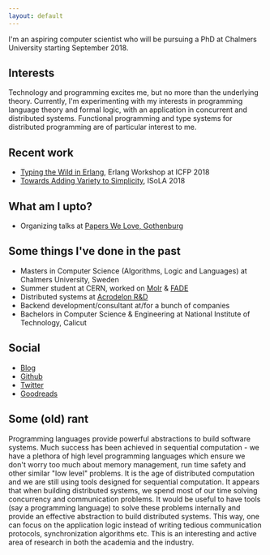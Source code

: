 ```yaml
---
layout: default
---
```


I'm an aspiring computer scientist who will be pursuing a PhD at Chalmers University starting September 2018.

## Interests

Technology and programming excites me, but no more than the underlying theory. Currently, I'm experimenting with my interests in programming language theory and formal logic, with an application in concurrent and distributed systems. Functional programming and type systems for distributed programming are of particular interest to me.

## Recent work

* [Typing the Wild in Erlang](ew18.pdf), Erlang Workshop at ICFP 2018
* [Towards Adding Variety to Simplicity](variety.pdf), ISoLA 2018

## What am I upto?

* Organizing talks at [Papers We Love, Gothenburg](http://paperswelove.org/chapter/gothenburg/)

## Some things I've done in the past
* Masters in Computer Science (Algorithms, Logic and Languages) at Chalmers University, Sweden
* Summer student at CERN, worked on [Molr](https://github.com/nachivpn/molr-core) & [FADE](https://webfest.web.cern.ch/content/fade-framework-distributed-execution)
* Distributed systems at [Acrodelon R&D](http://acrodelon.com)
* Backend development/consultant at/for a bunch of companies
* Bachelors in Computer Science & Engineering at National Institute of Technology, Calicut
 
## Social

* [Blog](http://blog.nachivpn.me/)
* [Github](https://github.com/nachivpn)
* [Twitter](https://twitter.com/nachivpn)
* [Goodreads](https://www.goodreads.com/user/show/45403127-nachi)

## Some (old) rant

Programming languages provide powerful abstractions to build software systems. Much success has been achieved in sequential computation - we have a plethora of high level programming languages which ensure we don't worry too much about memory management, run time safety and other similar "low level" problems. It is the age of distributed computation and we are still using tools designed for sequential computation. It appears that when building distributed systems, we spend most of our time solving concurrency and communication problems. It would be useful to have tools (say a programming language) to solve these problems internally and provide an effective abstraction to build distributed systems. This way, one can focus on the application logic instead of writing tedious communication protocols, synchronization algorithms etc. This is an interesting and active area of research in both the academia and the industry.
